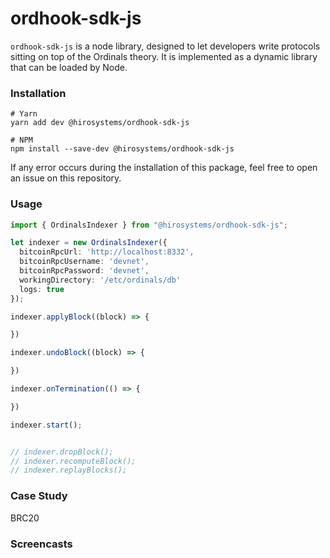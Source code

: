 # ordhook-sdk-js

`ordhook-sdk-js` is a node library, designed to let developers write protocols sitting on top of the Ordinals theory.
It is implemented as a dynamic library that can be loaded by Node.

### Installation

```console
# Yarn
yarn add dev @hirosystems/ordhook-sdk-js

# NPM
npm install --save-dev @hirosystems/ordhook-sdk-js
```

If any error occurs during the installation of this package, feel free to open an issue on this repository.


### Usage

```typescript
import { OrdinalsIndexer } from "@hirosystems/ordhook-sdk-js";

let indexer = new OrdinalsIndexer({
  bitcoinRpcUrl: 'http://localhost:8332',
  bitcoinRpcUsername: 'devnet',
  bitcoinRpcPassword: 'devnet',
  workingDirectory: '/etc/ordinals/db'
  logs: true
});

indexer.applyBlock((block) => {

})

indexer.undoBlock((block) => {

})

indexer.onTermination(() => {

})

indexer.start();


// indexer.dropBlock();
// indexer.recomputeBlock();
// indexer.replayBlocks();

```

### Case Study

BRC20

### Screencasts

